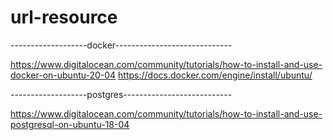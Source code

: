 # url-resource

-------------------docker-----------------------------

https://www.digitalocean.com/community/tutorials/how-to-install-and-use-docker-on-ubuntu-20-04
https://docs.docker.com/engine/install/ubuntu/

-------------------postgres---------------------------

https://www.digitalocean.com/community/tutorials/how-to-install-and-use-postgresql-on-ubuntu-18-04
